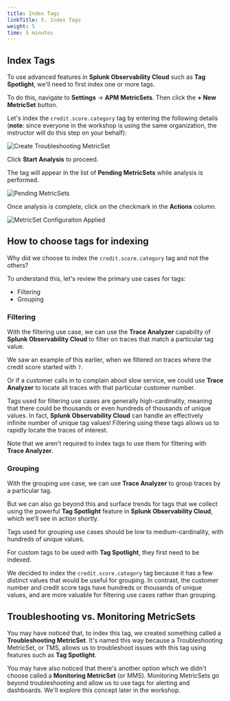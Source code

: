 ```yaml
---
title: Index Tags
linkTitle: 5. Index Tags
weight: 5
time: 5 minutes
---
```


## Index Tags

To use advanced features in **Splunk Observability Cloud** such as **Tag Spotlight**, we'll need to first index one or more tags.

To do this, navigate to **Settings** -> **APM MetricSets**.  Then click the **+ New MetricSet** button.  

Let's index the `credit.score.category` tag by entering the following details (**note**: since everyone in the workshop is using the same organization, the instructor will do this step on your behalf):

![Create Troubleshooting MetricSet](../images/create_troubleshooting_metric_set.png)

Click **Start Analysis** to proceed.

The tag will appear in the list of **Pending MetricSets** while analysis is performed.  

![Pending MetricSets](../images/pending_metric_set.png)

Once analysis is complete, click on the checkmark in the **Actions** column.

![MetricSet Configuraiton Applied](../images/metricset_config_applied.png)

## How to choose tags for indexing

Why did we choose to index the `credit.score.category` tag and not the others?

To understand this, let's review the primary use cases for tags:

* Filtering
* Grouping

### Filtering

With the filtering use case, we can use the **Trace Analyzer** capability of **Splunk Observability Cloud** to filter on traces that match a particular tag value.  

We saw an example of this earlier, when we filtered on traces where the credit score started with `7`.

Or if a customer calls in to complain about slow service, we could use **Trace Analyzer** to locate all traces with that particular customer number.

Tags used for filtering use cases are generally high-cardinality, meaning that there could be thousands or even hundreds of thousands of unique values.  In fact, **Splunk Observability Cloud** can handle an effectively infinite number of unique tag values!  Filtering using these tags allows us to rapidly locate the traces of interest.

Note that we aren't required to index tags to use them for filtering with **Trace Analyzer**.

### Grouping

With the grouping use case, we can use **Trace Analyzer** to group traces by a particular tag.

But we can also go beyond this and surface trends for tags that we collect using the powerful **Tag Spotlight** feature in **Splunk Observability Cloud**, which we’ll see in action shortly.

Tags used for grouping use cases should be low to medium-cardinality, with hundreds of unique values.

For custom tags to be used with **Tag Spotlight**, they first need to be indexed.

We decided to index the `credit.score.category` tag because it has a few distinct values that would be useful for grouping. In contrast, the customer number and credit score tags have hundreds or thousands of unique values, and are more valuable for filtering use cases rather than grouping.

## Troubleshooting vs. Monitoring MetricSets

You may have noticed that, to index this tag, we created something called a **Troubleshooting MetricSet**. It's named this way because a Troubleshooting MetricSet, or TMS, allows us to troubleshoot issues with this tag using features such as **Tag Spotlight**.

You may have also noticed that there's another option which we didn't choose called a **Monitoring MetricSet** (or MMS).  Monitoring MetricSets go beyond troubleshooting and allow us to use tags for alerting and dashboards.  We'll explore this concept later in the workshop.
